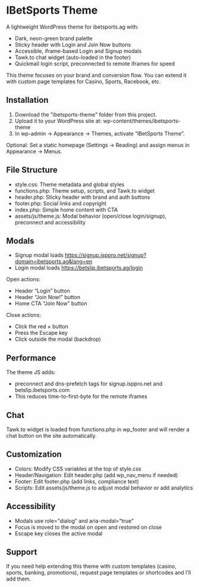 # IBetSports Theme

A lightweight WordPress theme for ibetsports.ag with:
- Dark, neon-green brand palette
- Sticky header with Login and Join Now buttons
- Accessible, iframe-based Login and Signup modals
- Tawk.to chat widget (auto-loaded in the footer)
- Quickmail login script, preconnected to remote iframes for speed

This theme focuses on your brand and conversion flow. You can extend it with custom page templates for Casino, Sports, Racebook, etc.

## Installation

1. Download the "ibetsports-theme" folder from this project.
2. Upload it to your WordPress site at: wp-content/themes/ibetsports-theme
3. In wp-admin → Appearance → Themes, activate “IBetSports Theme”.

Optional: Set a static homepage (Settings → Reading) and assign menus in Appearance → Menus.

## File Structure

- style.css: Theme metadata and global styles
- functions.php: Theme setup, scripts, and Tawk.to widget
- header.php: Sticky header with brand and auth buttons
- footer.php: Social links and copyright
- index.php: Simple home content with CTA
- assets/js/theme.js: Modal behavior (open/close login/signup), preconnect and accessibility

## Modals

- Signup modal loads https://signup.isppro.net/signup?domain=ibetsports.ag&lang=en
- Login modal loads https://betslip.ibetsports.ag/login

Open actions:
- Header “Login” button
- Header “Join Now!” button
- Home CTA “Join Now” button

Close actions:
- Click the red × button
- Press the Escape key
- Click outside the modal (backdrop)

## Performance

The theme JS adds:
- preconnect and dns-prefetch tags for signup.isppro.net and betslip.ibetsports.com
- This reduces time-to-first-byte for the remote iframes

## Chat

Tawk.to widget is loaded from functions.php in wp_footer and will render a chat button on the site automatically.

## Customization

- Colors: Modify CSS variables at the top of style.css
- Header/Navigation: Edit header.php (add wp_nav_menu if needed)
- Footer: Edit footer.php (add links, compliance text)
- Scripts: Edit assets/js/theme.js to adjust modal behavior or add analytics

## Accessibility

- Modals use role="dialog" and aria-modal="true"
- Focus is moved to the modal on open and restored on close
- Escape key closes the active modal

## Support

If you need help extending this theme with custom templates (casino, sports, banking, promotions), request page templates or shortcodes and I’ll add them.

